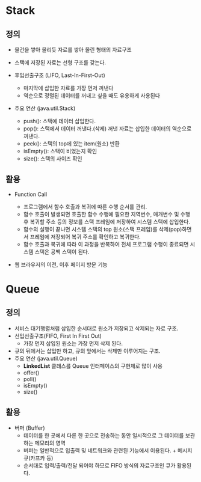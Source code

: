# Stack

## 정의

* 물건을 쌓아 올리듯 자료를 쌓아 올린 형태의 자료구조
* 스택에 저장된 자료는 선형 구조를 갖는다.
* 후입선출구조 (LIFO, Last-In-First-Out)
  * 마지막에 삽입한 자료를 가장 먼저 꺼낸다
  * 역순으로 정렬된 데이터를 꺼내고 싶을 때도 유용하게 사용된다

* 주요 연산 (java.util.Stack)
  * push(): 스택에 데이터 삽입한다.
  * pop(): 스택에서 데이터 꺼낸다.(삭제) 꺼낸 자료는 삽입한 데이터의 역순으로 꺼낸다.
  * peek(): 스택의 top에 있는 item(원소) 반환
  * isEmpty(): 스택이 비었는지 확인
  * size(): 스택의 사이즈 확인

## 활용

* Function Call
  * 프로그램에서 함수 호출과 복귀에 따른 수행 순서를 관리.
  * 함수 호출이 발생되면 호출한 함수 수행에 필요한 지역변수, 매개변수 및 수행 후 복귀할 주소 등의 정보를 스택 프레임에 저장하여 시스템 스택에 삽입한다.
  * 함수의 실행이 끝나면 시스템 스택의 top 원소(스택 프레임)를 삭제(pop)하면서 프레임에 저장되어 복귀 주소를 확인하고 복귀한다.
  * 함수 호출과 복귀에 따라 이 과정을 반복하여 전체 프로그램 수행이 종료되면 시스템 스택은 공백 스택이 된다.

* 웹 브라우저의 이전, 이후 페이지 방문 기능



# Queue

## 정의

* 서비스 대기행렬처럼 삽입한 순서대로 원소가 저장되고 삭제되는 자료 구조.
* 선입선출구조(FIFO, First In First Out)
  * 가장 먼저 삽입된 원소는 가장 먼저 삭제 된다.
* 큐의 뒤에서는 삽입만 하고, 큐의 앞에서는 삭제만 이루어지는 구조.
* 주요 연산 (java.util.Queue)
  * **LinkedList** 클래스를 Queue 인터페이스의 구현체로 많이 사용
  * offer()
  * poll()
  * isEmpty()
  * size()



## 활용

* 버퍼 (Buffer)
  * 데이터를 한 곳에서 다른 한 곳으로 전송하는 동안 일시적으로 그 데이터를 보관하는 메모리의 영역
  * 버퍼는 일반적으로 입출력 및 네트워크와 관련된 기능에서 이용된다. + 메시지 큐(카프카 등)
  * 순서대로 입력/출력/전달 되어야 하므로 FIFO 방식의 자료구조인 큐가 활용된다.                                    